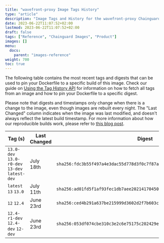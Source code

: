 ```yaml
---
title: "wavefront-proxy Image Tags History"
type: "article"
description: "Image Tags and History for the wavefront-proxy Chainguard Image"
date: 2023-06-22T11:07:52+02:00
lastmod: 2023-06-22T11:07:52+02:00
draft: false
tags: ["Reference", "Chainguard Images", "Product"]
images: []
menu:
  docs:
    parent: "images-reference"
weight: 700
toc: true
---
```


The following table contains the most recent tags and digests that can be used to pin your Dockerfile to a specific build of this image. Check our guide on [Using the Tag History API](/chainguard/chainguard-images/using-the-tag-history-api/) for information on how to fetch all tags from an image and how to pin your Dockerfile to a specific digest.

Please note that digests and timestamps only change when there is a change to the image, even though images are rebuilt every night. The "Last Changed" column indicates when the image was last modified, and doesn't always reflect the latest build timestamp. For more information about how our reproducible builds work, please refer to [this blog post](https://www.chainguard.dev/unchained/reproducing-chainguards-reproducible-image-builds).

| Tag (s)                                         | Last Changed | Digest                                                                    |
|-------------------------------------------------|--------------|---------------------------------------------------------------------------|
|  `13.0-dev` `13.0-r0-dev` `13-dev` `latest-dev` | July 18th    | `sha256:fdc3b55f497a4e3dac55d778d3f0c7f87a615dacb6d30bd73635a2ed1947e115` |
|  `latest` `13` `13.0`                           | July 11th    | `sha256:ad01fd5f1af93fec1db7aee20214170450e1d240abbed6c83d6dd694575a5978` |
|  `12` `12.4`                                    | June 23rd    | `sha256:ced4b291a637be215999d3602d2f7b603c53ad7ebdd9154c2a8e0e6ef7c77c6a` |
|  `12.4-r1-dev` `12.4-dev` `12-dev`              | June 23rd    | `sha256:053df074cbe310c3e2c6e75175c202429e97bdb16b0ffe502352f606b84c9e35` |
